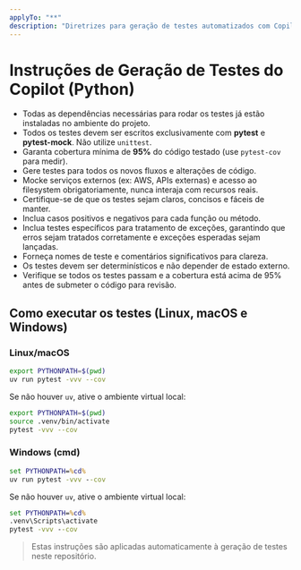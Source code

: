```yaml
---
applyTo: "**"
description: "Diretrizes para geração de testes automatizados com Copilot."
---
```


# Instruções de Geração de Testes do Copilot (Python)

- Todas as dependências necessárias para rodar os testes já estão instaladas no ambiente do projeto.
- Todos os testes devem ser escritos exclusivamente com **pytest** e **pytest-mock**. Não utilize `unittest`.
- Garanta cobertura mínima de **95%** do código testado (use `pytest-cov` para medir).
- Gere testes para todos os novos fluxos e alterações de código.
- Mocke serviços externos (ex: AWS, APIs externas) e acesso ao filesystem obrigatoriamente, nunca interaja com recursos reais.
- Certifique-se de que os testes sejam claros, concisos e fáceis de manter.
- Inclua casos positivos e negativos para cada função ou método.
- Inclua testes específicos para tratamento de exceções, garantindo que erros sejam tratados corretamente e exceções esperadas sejam lançadas.
- Forneça nomes de teste e comentários significativos para clareza.
- Os testes devem ser determinísticos e não depender de estado externo.
- Verifique se todos os testes passam e a cobertura está acima de 95% antes de submeter o código para revisão.

## Como executar os testes (Linux, macOS e Windows)

### Linux/macOS

```bash
export PYTHONPATH=$(pwd)
uv run pytest -vvv --cov
```

Se não houver `uv`, ative o ambiente virtual local:

```bash
export PYTHONPATH=$(pwd)
source .venv/bin/activate
pytest -vvv --cov
```

### Windows (cmd)

```cmd
set PYTHONPATH=%cd%
uv run pytest -vvv --cov
```

Se não houver `uv`, ative o ambiente virtual local:

```cmd
set PYTHONPATH=%cd%
.venv\Scripts\activate
pytest -vvv --cov
```

> Estas instruções são aplicadas automaticamente à geração de testes neste repositório.
